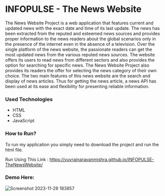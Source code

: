<h1>INFOPULSE - The News Website</h1>

<p>The News Website Project is a web application that features current and updated news with the exact date and time of its last update. The news has been extracted from the reputed and esteemed news sources and provides proper information to the news readers about the global scenarios only in the presence of the internet even in the absence of a television. Over the single platform of the news website, the passionate readers can get the most updated news from the various reputed news sources. The website offers its users to read news from different sectors and also provides the option for searching for specific news. The News Website Project also provides its readers the offer for selecting the news category of their own choice. The two main features of this news website are the search and display of news articles. Thus for getting the news article, a news API has been used at its ease and flexibility for presenting reliable information.</p>

<h3>Used Technologies</h3>
<ul>
  <li>HTML</li>
  <li>CSS</li>
  <li>JavaScript</li>
</ul>

### How to Run?

To run my application you simply need to download the project and run the html file.

Run Using This Link : https://yuvrajnarayanmishra.github.io/INFOPULSE-TheNewsWebsite/

<h3> Demo Here: </h3>

![Screenshot 2023-11-29 183857](https://github.com/YuvrajNarayanMishra/News-Website/assets/99082388/84108262-021f-45e4-a69f-f1a5b6eefec6)
<br>
